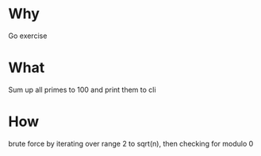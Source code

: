 # Why
Go exercise

# What
Sum up all primes to 100 and print them to cli

# How
brute force by iterating over range 2 to sqrt(n), then checking for modulo 0